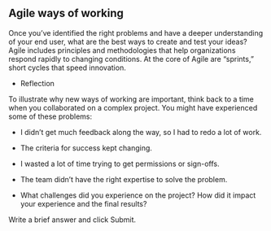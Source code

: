 ## Agile ways of working

Once you’ve identified the right problems and have a deeper understanding of your end user, what are the best ways to create and test your ideas? Agile includes principles and methodologies that help organizations respond rapidly to changing conditions. At the core of Agile are “sprints,” short cycles that speed innovation.

* Reflection


To illustrate why new ways of working are important, think back to a time when you collaborated on a complex project. You might have experienced some of these problems:

+ I didn’t get much feedback along the way, so I had to redo a lot of work.
+ The criteria for success kept changing.
+ I wasted a lot of time trying to get permissions or sign-offs.
+ The team didn’t have the right expertise to solve the problem.



+ What challenges did you experience on the project? How did it impact your experience and the final results?

Write a brief answer and click Submit.
